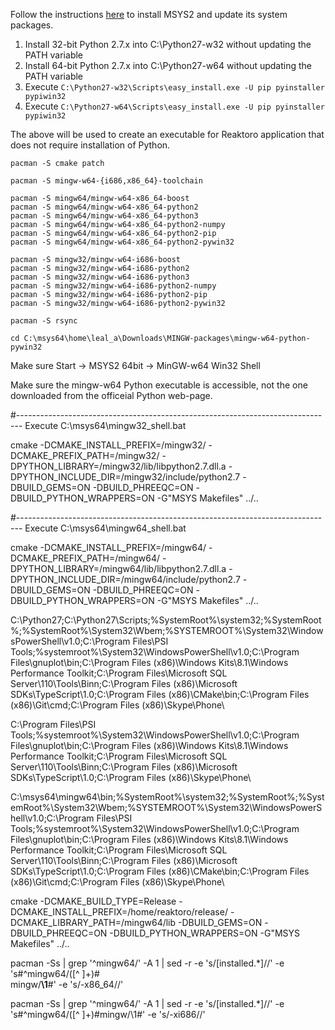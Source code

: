 
Follow the instructions [here](https://msys2.github.io/) to install MSYS2 and update its system packages.

1. Install 32-bit Python 2.7.x into C:\Python27-w32 without updating the PATH variable
2. Install 64-bit Python 2.7.x into C:\Python27-w64 without updating the PATH variable
3. Execute `C:\Python27-w32\Scripts\easy_install.exe -U pip pyinstaller pypiwin32`
4. Execute `C:\Python27-w64\Scripts\easy_install.exe -U pip pyinstaller pypiwin32`

The above will be used to create an executable for Reaktoro application that does not require installation of Python.

~~~
pacman -S cmake patch

pacman -S mingw-w64-{i686,x86_64}-toolchain

pacman -S mingw64/mingw-w64-x86_64-boost
pacman -S mingw64/mingw-w64-x86_64-python2
pacman -S mingw64/mingw-w64-x86_64-python3
pacman -S mingw64/mingw-w64-x86_64-python2-numpy
pacman -S mingw64/mingw-w64-x86_64-python2-pip
pacman -S mingw64/mingw-w64-x86_64-python2-pywin32

pacman -S mingw32/mingw-w64-i686-boost
pacman -S mingw32/mingw-w64-i686-python2
pacman -S mingw32/mingw-w64-i686-python3
pacman -S mingw32/mingw-w64-i686-python2-numpy
pacman -S mingw32/mingw-w64-i686-python2-pip
pacman -S mingw32/mingw-w64-i686-python2-pywin32

pacman -S rsync

cd C:\msys64\home\leal_a\Downloads\MINGW-packages\mingw-w64-python-pywin32

~~~

Make sure
Start -> MSYS2 64bit -> MinGW-w64 Win32 Shell

Make sure the mingw-w64 Python executable is accessible, not the one downloaded from the officeial Python web-page.

#-------------------------------------------------------------------------------
Execute C:\msys64\mingw32_shell.bat

cmake -DCMAKE_INSTALL_PREFIX=/mingw32/ -DCMAKE_PREFIX_PATH=/mingw32/ -DPYTHON_LIBRARY=/mingw32/lib/libpython2.7.dll.a -DPYTHON_INCLUDE_DIR=/mingw32/include/python2.7 -DBUILD_GEMS=ON -DBUILD_PHREEQC=ON -DBUILD_PYTHON_WRAPPERS=ON -G"MSYS Makefiles" ../..

#-------------------------------------------------------------------------------
Execute C:\msys64\mingw64_shell.bat


cmake -DCMAKE_INSTALL_PREFIX=/mingw64/ -DCMAKE_PREFIX_PATH=/mingw64/ -DPYTHON_LIBRARY=/mingw64/lib/libpython2.7.dll.a -DPYTHON_INCLUDE_DIR=/mingw64/include/python2.7 -DBUILD_GEMS=ON -DBUILD_PHREEQC=ON -DBUILD_PYTHON_WRAPPERS=ON -G"MSYS Makefiles" ../..



C:\Python27\;C:\Python27\Scripts;%SystemRoot%\system32;%SystemRoot%;%SystemRoot%\System32\Wbem;%SYSTEMROOT%\System32\WindowsPowerShell\v1.0\;C:\Program Files\PSI Tools\;%systemroot%\System32\WindowsPowerShell\v1.0\;C:\Program Files\gnuplot\bin;C:\Program Files (x86)\Windows Kits\8.1\Windows Performance Toolkit\;C:\Program Files\Microsoft SQL Server\110\Tools\Binn\;C:\Program Files (x86)\Microsoft SDKs\TypeScript\1.0\;C:\Program Files (x86)\CMake\bin;C:\Program Files (x86)\Git\cmd;C:\Program Files (x86)\Skype\Phone\


C:\Program Files\PSI Tools\;%systemroot%\System32\WindowsPowerShell\v1.0\;C:\Program Files\gnuplot\bin;C:\Program Files (x86)\Windows Kits\8.1\Windows Performance Toolkit\;C:\Program Files\Microsoft SQL Server\110\Tools\Binn\;C:\Program Files (x86)\Microsoft SDKs\TypeScript\1.0\;C:\Program Files (x86)\Skype\Phone\



C:\msys64\mingw64\bin;%SystemRoot%\system32;%SystemRoot%;%SystemRoot%\System32\Wbem;%SYSTEMROOT%\System32\WindowsPowerShell\v1.0\;C:\Program Files\PSI Tools\;%systemroot%\System32\WindowsPowerShell\v1.0\;C:\Program Files\gnuplot\bin;C:\Program Files (x86)\Windows Kits\8.1\Windows Performance Toolkit\;C:\Program Files\Microsoft SQL Server\110\Tools\Binn\;C:\Program Files (x86)\Microsoft SDKs\TypeScript\1.0\;C:\Program Files (x86)\CMake\bin;C:\Program Files (x86)\Git\cmd;C:\Program Files (x86)\Skype\Phone\




cmake -DCMAKE_BUILD_TYPE=Release -DCMAKE_INSTALL_PREFIX=/home/reaktoro/release/ -DCMAKE_LIBRARY_PATH=/mingw64/lib -DBUILD_GEMS=ON -DBUILD_PHREEQC=ON -DBUILD_PYTHON_WRAPPERS=ON -G"MSYS Makefiles" ../..



pacman -Ss | grep '^mingw64/' -A 1 | sed -r -e 's/\[installed.*\]//' -e 's#^mingw64/([^ ]+)#<br/>mingw/<b>\1</b>#' -e 's/-x86_64//'

pacman -Ss | grep '^mingw64/' -A 1 | sed -r -e 's/\[installed.*\]//' -e 's#^mingw64/([^ ]+)#mingw/\1#' -e 's/-xi686//'
